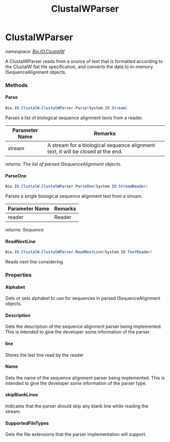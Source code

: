 ﻿---
title: ClustalWParser
---

# ClustalWParser
_namespace: [Bio.IO.ClustalW](N-Bio.IO.ClustalW.html)_

A ClustalWParser reads from a source of text that is formatted according to the ClustalW flat
 file specification, and converts the data to in-memory ISequenceAlignment objects.

### Methods

#### Parse
```csharp
Bio.IO.ClustalW.ClustalWParser.Parse(System.IO.Stream)
```
Parses a list of biological sequence alignment texts from a reader.

|Parameter Name|Remarks|
|--------------|-------|
|stream|A stream for a biological sequence alignment text, it will be closed at the end.|

_returns: The list of parsed ISequenceAlignment objects._

#### ParseOne
```csharp
Bio.IO.ClustalW.ClustalWParser.ParseOne(System.IO.StreamReader)
```
Parses a single biological sequence alignment text from a stream.

|Parameter Name|Remarks|
|--------------|-------|
|reader|Reader|

_returns: Sequence_

#### ReadNextLine
```csharp
Bio.IO.ClustalW.ClustalWParser.ReadNextLine(System.IO.TextReader)
```
Reads next line considering



### Properties

#### Alphabet
Gets or sets alphabet to use for sequences in parsed ISequenceAlignment objects.
#### Description
Gets the description of the sequence alignment parser being
 implemented. This is intended to give the
 developer some information of the parser.
#### line
Stores the last line read by the reader
#### Name
Gets the name of the sequence alignment parser being
 implemented. This is intended to give the
 developer some information of the parser type.
#### skipBlankLines
Indicates that the parser should skip any blank line while reading the stream.
#### SupportedFileTypes
Gets the file extensions that the parser implementation
 will support.

